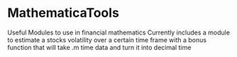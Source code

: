 # MathematicaTools
Useful Modules to use in financial mathematics
Currently includes a module to estimate a stocks volatility over a certain time frame with a bonus function that will take .m time data and turn it into decimal time
